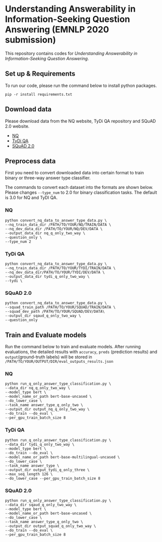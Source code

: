 # Understanding Answerability in Information-Seeking Question Answering (EMNLP 2020 submission)

This repository contains codes for *Understanding Answerability in Information-Seeking Question Answering*. 

## Set up & Requirements
To run our code, please run the command below to install python packages.

```
pip -r install requirements.txt
```

## Download data
Please download data from the NQ website, TyDi QA repository and SQuAD 2.0 website. 

- [NQ](https://ai.google.com/research/NaturalQuestions/)
- [TyDi QA](https://github.com/google-research-datasets/tydiqa)
- [SQuAD 2.0](https://rajpurkar.github.io/SQuAD-explorer/) 

## Preprocess data
First you need to convert downloaded data into certain format to train binary or three-way answer type classifier. 

The commands to convert each dataset into the formats are shown below. Please changes `--type_num` to 2.0 for binary classification tasks. The default is 3.0 for NQ and TyDI QA.

### NQ 

```
python convert_nq_data_to_answer_type_data.py \
--nq_train_data_dir /PATH/TO/YOUR/NQ/TRAIN/DATA \
--nq_dev_data_dir /PATH/TO/YOUR/NQ/DEV/DATA \
--output_data_dir nq_q_only_two_way \
--question_only \
--type_num 2
```

### TyDi QA 
```
python convert_nq_data_to_answer_type_data.py \
--nq_train_data_dir /PATH/TO/YOUR/TYDI/TRAIN/DATA \
--nq_dev_data_dir/PATH/TO/YOUR/TYDI/DEV/DATA \
--output_data_dir tydi_q_only_two_way \
--tydi \
```

### SQuAD 2.0

```
python convert_nq_data_to_answer_type_data.py \
--squad_train_path /PATH/TO/YOUR/SQUAD/TRAIN/DATA \
--squad_dev_path /PATH/TO/YOUR/SQUAD/DEV/DATA\
--output_dir sqaud_q_only_two_way \
--question_only 
```


## Train and Evaluate models
Run the command below to train and evaluate models. After running evaluations, the detailed results with `accuracy`, `preds` (prediction results) and `output`(ground-truth labels) will be stored in `/PATH/TO/YOUR/OUTPUT/DIR/eval_outputs_results.json`

### NQ 

```
python run_q_only_answer_type_classification.py \
--data_dir nq_q_only_two_way \
--model_type bert \
--model_name_or_path bert-base-uncased \
--do_lower_case \ 
--task_name answer_type_q_only_two \
--output_dir output_nq_q_only_two_way \
--do_train --do_eval \
--per_gpu_train_batch_size 8
```

### TyDi QA 
```
python run_q_only_answer_type_classification.py \
--data_dir tydi_q_only_two_way \
--model_type bert \
--do_train --do_eval \
--model_name_or_path bert-base-multilingual-uncased \
--do_lower_case \ 
--task_name answer_type \
--output_dir output_tydi_q_only_three \
--max_seq_length 126 \
--do_lower_case --per_gpu_train_batch_size 8 
```

### SQuAD 2.0

```
python run_q_only_answer_type_classification.py \
--data_dir sqaud_q_only_two_way \
--model_type bert \
--model_name_or_path bert-base-uncased \
--do_lower_case \ 
--task_name answer_type_q_only_two \
--output_dir output_squad_q_only_two_way \
--do_train --do_eval \
--per_gpu_train_batch_size 8
```


